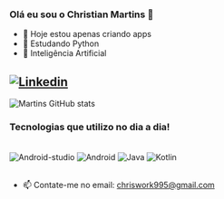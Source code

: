   ### Olá eu sou o Christian Martins 🖖

- 🔭 Hoje estou apenas criando apps 
- 🐍 Estudando Python
- 🤖 Inteligência Artificial

[![Linkedin](https://img.shields.io/badge/LinkedIn-0077B5?style=for-the-badge&logo=linkedin&logoColor=white)](https://www.linkedin.com/in/christian-martins-40a469254/)
-
![Martins GitHub stats](https://github-readme-stats.vercel.app/api?username=chrismartins95&show_icons=true&theme=dracula)

### Tecnologias que utilizo no dia a dia!

<div style="display: inline_block"><br/>
  <img align="center" alt="Android-studio" src="https://img.shields.io/badge/Android_Studio-3DDC84?style=for-the-badge&logo=android-studio&logoColor=white"/>
  <img align="center" alt="Android" src="https://img.shields.io/badge/Android-3DDC84?style=for-the-badge&logo=android&logoColor=white"/>
  <img align="center" alt="Java" src="https://img.shields.io/badge/Java-ED8B00?style=for-the-badge&logo=openjdk&logoColor=white"/>
  <img align="center" alt="Kotlin" src="https://img.shields.io/badge/Kotlin-0095D5?&style=for-the-badge&logo=kotlin&logoColor=white"/>
</div></br>


- 📫 Contate-me no email: chriswork995@gmail.com



